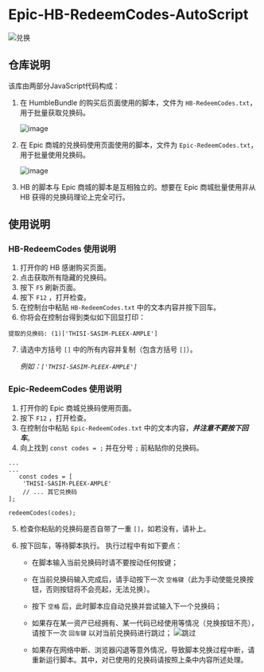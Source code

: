 # Epic-HB-RedeemCodes-AutoScript

![兑换](https://github.com/user-attachments/assets/008abea9-c011-4dee-8abf-4ef2f24e5ba2)


## 仓库说明
该库由两部分JavaScript代码构成：

1. 在 HumbleBundle 的购买后页面使用的脚本，文件为 `HB-RedeemCodes.txt`，用于批量获取兑换码。

   ![image](https://github.com/user-attachments/assets/04dda569-0ea3-4ab8-a492-e26023076665)


2. 在 Epic 商城的兑换码使用页面使用的脚本，文件为 `Epic-RedeemCodes.txt`，用于批量使用兑换码。

   ![image](https://github.com/user-attachments/assets/cc8a8095-4a43-4b94-8a8c-91387eb0734d)


3. HB 的脚本与 Epic 商城的脚本是互相独立的。想要在 Epic 商城批量使用非从 HB 获得的兑换码理论上完全可行。

## 使用说明

### HB-RedeemCodes 使用说明

1. 打开你的 HB 感谢购买页面。
2. 点击获取所有隐藏的兑换码。
3. 按下 `F5` 刷新页面。
4. 按下 `F12` ，打开检查。
5. 在控制台中粘贴 `HB-RedeemCodes.txt` 中的文本内容并按下回车。
6. 你将会在控制台得到类似如下回显打印：
 ```
提取的兑换码: (1)['THISI-SASIM-PLEEX-AMPLE']
 ```

7. 请选中方括号 `[]` 中的所有内容并复制（包含方括号 `[]`）。

   *例如：`['THISI-SASIM-PLEEX-AMPLE']`*

### Epic-RedeemCodes 使用说明

1. 打开你的 Epic 商城兑换码使用页面。
2. 按下 `F12` ，打开检查。
3. 在控制台中粘贴 `Epic-RedeemCodes.txt` 中的文本内容，*__并注意不要按下回车__*。
4. 向上找到 `const codes = ;` 并在分号 `;` 前粘贴你的兑换码。
```
...
...
   const codes = [
    'THISI-SASIM-PLEEX-AMPLE'
    // ... 其它兑换码
];

redeemCodes(codes);
```

5. 检查你粘贴的兑换码是否自带了一重 `[]`，如若没有，请补上。
6. 按下回车，等待脚本执行。
   执行过程中有如下要点：

   - 在脚本输入当前兑换码时请不要按动任何按键；
   - 在当前兑换码输入完成后，请手动按下一次 `空格键`（此为手动使能兑换按钮，否则按钮将不会亮起，无法兑换）。
   - 按下 `空格` 后，此时脚本应自动兑换并尝试输入下一个兑换码；
   - 如果存在某一资产已经拥有、某一代码已经使用等情况（兑换按钮不亮），请按下一次 `回车键` 以对当前兑换码进行跳过；
     ![跳过](https://github.com/user-attachments/assets/9ee4621d-4473-40ca-aeda-6c9b95795875)

   - 如果存在网络中断、浏览器闪退等意外情况，导致脚本兑换过程中断，请重新运行脚本。其中，对已使用的兑换码请按照上条中内容所述处理。
